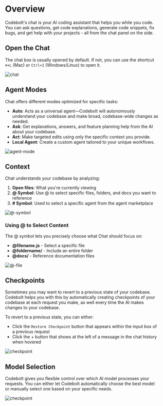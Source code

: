 # Overview

Codebolt's chat is your AI coding assistant that helps you while you code. You can ask questions, get code explanations, generate code snippets, fix bugs, and get help with your projects - all from the chat panel on the side.


## Open the Chat 

The chat box is usually opened by default. If not, you can use the shortcut  `⌘+L` (Mac) or `Ctrl+I` (Windows/Linux) to open it.


![chat](/application/chat2.png)

## Agent Modes

Chat offers different modes optimized for specific tasks:

- **Auto**: Acts as a universal agent—Codebolt will autonomously understand your codebase and make broad, codebase-wide changes as needed.
- **Ask**: Get explanations, answers, and feature planning help from the AI about your codebase.
- **Act**: Make targeted edits using only the specific context you provide.
- **Local Agent**: Create a custom agent tailored to your unique workflows.


![agent-mode](/application/agent-mode.png)


## Context

Chat understands your codebase by analyzing:

1. **Open files**: What you're currently viewing
2. **@ Symbol**: Use @ to select specific files, folders, and docs you want to reference
3. **# Symbol**: Used to select a specific agent from the agent marketplace


![@-symbol](/application/@-symbol.png)

### Using @ to Select Content

The @ symbol lets you precisely choose what Chat should focus on:

- **@filename.js** - Select a specific file
- **@foldername/** - Include an entire folder
- **@docs/** - Reference documentation files

![@-file](/application/@-file.png)

## Checkpoints

Sometimes you may want to revert to a previous state of your codebase. Codebolt helps you with this by automatically creating checkpoints of your codebase at each request you make, as well every time the AI makes changes to your codebase.

To revert to a previous state, you can either:

- Click the `Restore Checkpoint` button that appears within the input box of a previous request
- Click the + button that shows at the left of a message in the chat history when hovered

![checkpoint](/application/checkpoint.png)

## Model Selection

Codebolt gives you flexible control over which AI model processes your requests. You can either let Codebolt automatically choose the best model or manually select one based on your specific needs.

![checkpoint](/application/model.png)
